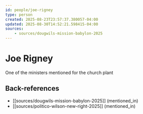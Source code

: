 ```yaml
---
id: people/joe-rigney
type: person
created: 2025-08-23T23:57:37.380057-04:00
updated: 2025-08-30T14:52:21.598415-04:00
sources:
    - sources/dougwils-mission-babylon-2025
---
```


# Joe Rigney

One of the ministers mentioned for the church plant

## Back-references
<!-- Auto-maintained by the system -->
- [[sources/dougwils-mission-babylon-2025]] (mentioned_in)
- [[sources/politico-wilson-new-right-2025]] (mentioned_in)

